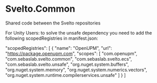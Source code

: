 # Svelto.Common
Shared code between the Svelto repositories

For Unity Users: to solve the unsafe dependency you need to add the following scopedRegistries in manifest.json:

  "scopedRegistries": [
    {
      "name": "OpenUPM",
      "url": "https://package.openupm.com",
      "scopes": [
        "com.openupm",
        "com.sebaslab.svelto.common",
        "com.sebaslab.svelto.ecs",
        "com.sebaslab.svelto.unsafe",
        "org.nuget.system.buffers",
        "org.nuget.system.memory",
        "org.nuget.system.numerics.vectors",
        "org.nuget.system.runtime.compilerservices.unsafe"
      ]
    }
  ]
